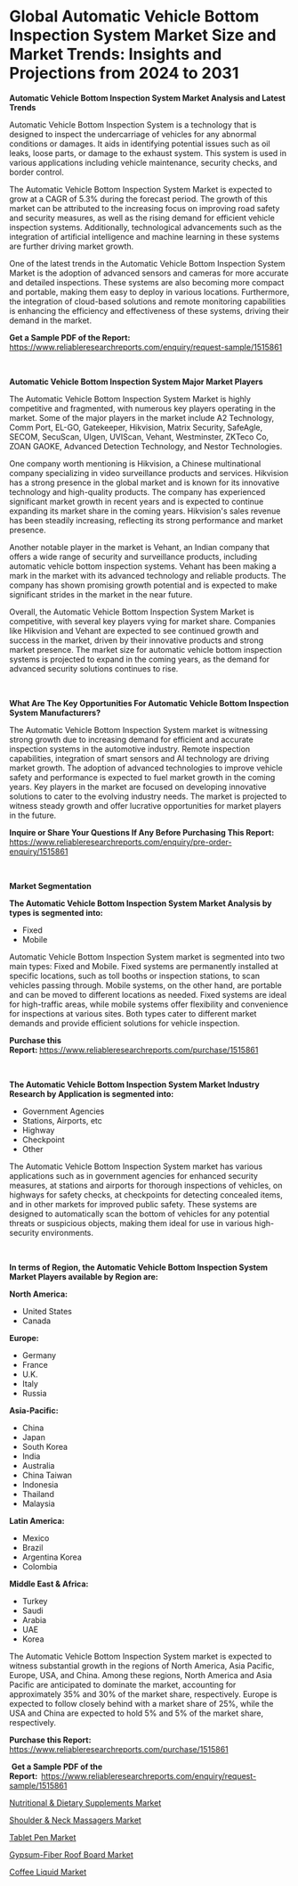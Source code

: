 <p><h1>Global Automatic Vehicle Bottom Inspection System Market Size and Market Trends: Insights and Projections from 2024 to 2031</h1></p><p><strong>Automatic Vehicle Bottom Inspection System Market Analysis and Latest Trends</strong></p>
<p><p>Automatic Vehicle Bottom Inspection System is a technology that is designed to inspect the undercarriage of vehicles for any abnormal conditions or damages. It aids in identifying potential issues such as oil leaks, loose parts, or damage to the exhaust system. This system is used in various applications including vehicle maintenance, security checks, and border control.</p><p>The Automatic Vehicle Bottom Inspection System Market is expected to grow at a CAGR of 5.3% during the forecast period. The growth of this market can be attributed to the increasing focus on improving road safety and security measures, as well as the rising demand for efficient vehicle inspection systems. Additionally, technological advancements such as the integration of artificial intelligence and machine learning in these systems are further driving market growth.</p><p>One of the latest trends in the Automatic Vehicle Bottom Inspection System Market is the adoption of advanced sensors and cameras for more accurate and detailed inspections. These systems are also becoming more compact and portable, making them easy to deploy in various locations. Furthermore, the integration of cloud-based solutions and remote monitoring capabilities is enhancing the efficiency and effectiveness of these systems, driving their demand in the market.</p></p>
<p><strong>Get a Sample PDF of the Report:&nbsp;</strong> <a href="https://www.reliableresearchreports.com/enquiry/request-sample/1515861">https://www.reliableresearchreports.com/enquiry/request-sample/1515861</a></p>
<p>&nbsp;</p>
<p><strong>Automatic Vehicle Bottom Inspection System Major Market Players</strong></p>
<p><p>The Automatic Vehicle Bottom Inspection System Market is highly competitive and fragmented, with numerous key players operating in the market. Some of the major players in the market include A2 Technology, Comm Port, EL-GO, Gatekeeper, Hikvision, Matrix Security, SafeAgle, SECOM, SecuScan, Ulgen, UVIScan, Vehant, Westminster, ZKTeco Co, ZOAN GAOKE, Advanced Detection Technology, and Nestor Technologies.</p><p>One company worth mentioning is Hikvision, a Chinese multinational company specializing in video surveillance products and services. Hikvision has a strong presence in the global market and is known for its innovative technology and high-quality products. The company has experienced significant market growth in recent years and is expected to continue expanding its market share in the coming years. Hikvision's sales revenue has been steadily increasing, reflecting its strong performance and market presence.</p><p>Another notable player in the market is Vehant, an Indian company that offers a wide range of security and surveillance products, including automatic vehicle bottom inspection systems. Vehant has been making a mark in the market with its advanced technology and reliable products. The company has shown promising growth potential and is expected to make significant strides in the market in the near future.</p><p>Overall, the Automatic Vehicle Bottom Inspection System Market is competitive, with several key players vying for market share. Companies like Hikvision and Vehant are expected to see continued growth and success in the market, driven by their innovative products and strong market presence. The market size for automatic vehicle bottom inspection systems is projected to expand in the coming years, as the demand for advanced security solutions continues to rise.</p></p>
<p>&nbsp;</p>
<p><strong>What Are The Key Opportunities For Automatic Vehicle Bottom Inspection System Manufacturers?</strong></p>
<p><p>The Automatic Vehicle Bottom Inspection System market is witnessing strong growth due to increasing demand for efficient and accurate inspection systems in the automotive industry. Remote inspection capabilities, integration of smart sensors and AI technology are driving market growth. The adoption of advanced technologies to improve vehicle safety and performance is expected to fuel market growth in the coming years. Key players in the market are focused on developing innovative solutions to cater to the evolving industry needs. The market is projected to witness steady growth and offer lucrative opportunities for market players in the future.</p></p>
<p><strong>Inquire or Share Your Questions If Any Before Purchasing This Report:</strong> <a href="https://www.reliableresearchreports.com/enquiry/pre-order-enquiry/1515861">https://www.reliableresearchreports.com/enquiry/pre-order-enquiry/1515861</a></p>
<p>&nbsp;</p>
<p><strong>Market Segmentation</strong></p>
<p><strong>The Automatic Vehicle Bottom Inspection System Market Analysis by types is segmented into:</strong></p>
<p><ul><li>Fixed</li><li>Mobile</li></ul></p>
<p><p>Automatic Vehicle Bottom Inspection System market is segmented into two main types: Fixed and Mobile. Fixed systems are permanently installed at specific locations, such as toll booths or inspection stations, to scan vehicles passing through. Mobile systems, on the other hand, are portable and can be moved to different locations as needed. Fixed systems are ideal for high-traffic areas, while mobile systems offer flexibility and convenience for inspections at various sites. Both types cater to different market demands and provide efficient solutions for vehicle inspection.</p></p>
<p><strong>Purchase this Report:&nbsp;</strong><a href="https://www.reliableresearchreports.com/purchase/1515861">https://www.reliableresearchreports.com/purchase/1515861</a></p>
<p>&nbsp;</p>
<p><strong>The Automatic Vehicle Bottom Inspection System Market Industry Research by Application is segmented into:</strong></p>
<p><ul><li>Government Agencies</li><li>Stations, Airports, etc</li><li>Highway</li><li>Checkpoint</li><li>Other</li></ul></p>
<p><p>The Automatic Vehicle Bottom Inspection System market has various applications such as in government agencies for enhanced security measures, at stations and airports for thorough inspections of vehicles, on highways for safety checks, at checkpoints for detecting concealed items, and in other markets for improved public safety. These systems are designed to automatically scan the bottom of vehicles for any potential threats or suspicious objects, making them ideal for use in various high-security environments.</p></p>
<p>&nbsp;</p>
<p><strong>In terms of Region, the Automatic Vehicle Bottom Inspection System Market Players available by Region are:</strong></p>
<p>
    <p> <strong> North America: </strong>
        <ul>
            <li>United States</li>
            <li>Canada</li>
        </ul>
        </p> 
    <p> <strong> Europe: </strong>
        <ul>
            <li>Germany</li>
            <li>France</li>
            <li>U.K.</li>
            <li>Italy</li>
            <li>Russia</li>
        </ul>
        </p> 
    <p> <strong> Asia-Pacific: </strong>
        <ul>
            <li>China</li>
            <li>Japan</li>
            <li>South Korea</li>
            <li>India</li>
            <li>Australia</li>
            <li>China Taiwan</li>
            <li>Indonesia</li>
            <li>Thailand</li>
            <li>Malaysia</li>
        </ul>
        </p> 
    <p> <strong> Latin America: </strong>
        <ul>
            <li>Mexico</li>
            <li>Brazil</li>
            <li>Argentina Korea</li>
            <li>Colombia</li>
        </ul>
        </p> 
    <p> <strong> Middle East & Africa: </strong>
        <ul>
            <li>Turkey</li>
            <li>Saudi</li>
            <li>Arabia</li>
            <li>UAE</li>
            <li>Korea</li>
        </ul>
    </p>
    </p>
<p><p>The Automatic Vehicle Bottom Inspection System market is expected to witness substantial growth in the regions of North America, Asia Pacific, Europe, USA, and China. Among these regions, North America and Asia Pacific are anticipated to dominate the market, accounting for approximately 35% and 30% of the market share, respectively. Europe is expected to follow closely behind with a market share of 25%, while the USA and China are expected to hold 5% and 5% of the market share, respectively.</p></p>
<p><strong>Purchase this Report: </strong><a href="https://www.reliableresearchreports.com/purchase/1515861">https://www.reliableresearchreports.com/purchase/1515861</a></p>
<p>&nbsp;<strong>Get a Sample PDF of the Report:&nbsp;&nbsp;</strong><a href="https://www.reliableresearchreports.com/enquiry/request-sample/1515861">https://www.reliableresearchreports.com/enquiry/request-sample/1515861</a></p>
<p><strong></strong></p>
<p><p><a href="https://meowing-canidae-761.notion.site/Nutritional-Dietary-Supplements-Market-Size-Global-Industry-Overview-Market-Segmentation-and-For-c0e6e3ffd6a140919ee5031dbb182903">Nutritional & Dietary Supplements Market</a></p><p><a href="https://sudsy-motorcycle-bbc.notion.site/Shoulder-Neck-Massagers-Market-Size-and-Growth-Market-Segmentation-Regional-and-Country-Breakdow-5f90bef0dd6f425ba70216b0e76c458a">Shoulder & Neck Massagers Market</a></p><p><a href="https://view.publitas.com/reportprime-1/insights-into-tablet-pen-market-size-analysing-market-share-trends-and-growth-from-2024-to-2031/">Tablet Pen Market</a></p><p><a href="https://military-diascia-e68.notion.site/Gypsum-Fiber-Roof-Board-Market-Challenges-Opportunities-and-Growth-Drivers-and-Major-Market-Playe-b4c86d51167b40bf99cd1fdc04519ca1">Gypsum-Fiber Roof Board Market</a></p><p><a href="https://view.publitas.com/reportprime-1/coffee-liquid-market-insights-market-players-and-forecast-till-2031/">Coffee Liquid Market</a></p></p>